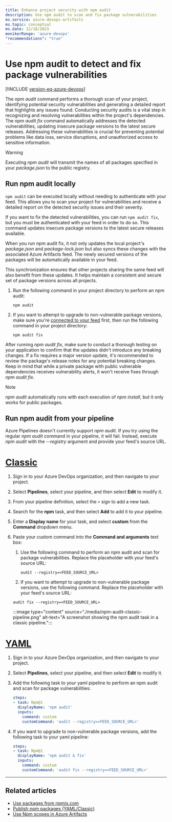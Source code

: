 ```yaml
---
title: Enhance project security with npm audit
description: Use npm audit to scan and fix package vulnerabilities
ms.service: azure-devops-artifacts
ms.topic: conceptual
ms.date: 12/18/2023
monikerRange: 'azure-devops'
"recommendations": "true"
---
```


# Use npm audit to detect and fix package vulnerabilities

[!INCLUDE [version-eq-azure-devops](../../includes/version-eq-azure-devops.md)]

The *npm audit* command performs a thorough scan of your project, identifying potential security vulnerabilities and generating a detailed report that highlights any issues found. Conducting security audits is a vital step in recognizing and resolving vulnerabilities within the project's dependencies. The *npm audit fix* command automatically addresses the detected vulnerabilities, updating insecure package versions to the latest secure releases.
Addressing these vulnerabilities is crucial for preventing potential problems like data loss, service disruptions, and unauthorized access to sensitive information.

>[!WARNING]
> Executing *npm audit* will transmit the names of all packages specified in your *package.json* to the public registry.

## Run npm audit locally 

`npm audit` can be executed locally without needing to authenticate with your feed. This allows you to scan your project for vulnerabilities and receive a detailed report on the detected security issues and their severity.

If you want to fix the detected vulnerabilities, you can run `npm audit fix`, but you must be authenticated with your feed in order to do so. This command updates insecure package versions to the latest secure releases available.

When you run npm audit fix, it not only updates the local project's *package.json* and *package-lock.json* but also syncs these changes with the associated Azure Artifacts feed. The newly secured versions of the packages will be automatically available in your feed.

This synchronization ensures that other projects sharing the same feed will also benefit from these updates. It helps maintain a consistent and secure set of package versions across all projects.

1. Run the following command in your project directory to perform an npm audit:

    ```Command
    npm audit
    ```

1. If you want to attempt to upgrade to non-vulnerable package versions, make sure you're [connected to your feed](npmrc.md#connect-to-a-feed) first, then run the following command in your project directory:

    ```Command
    npm audit fix
    ```

After running *npm audit fix*, make sure to conduct a thorough testing on your application to confirm that the updates didn't introduce any breaking changes. If a fix requires a major version update, it's recommended to review the package's release notes for any potential breaking changes. Keep in mind that while a private package with public vulnerable dependencies receives vulnerability alerts, it won't receive fixes through *npm audit fix*.

> [!NOTE]
> *npm audit* automatically runs with each execution of *npm install*, but it only works for public packages. 

## Run npm audit from your pipeline

Azure Pipelines doesn't currently support *npm audit*. If you try using the regular *npm audit* command in your pipeline, it will fail. Instead, execute *npm audit* with the *--registry* argument and provide your feed's source URL.

# [Classic](#tab/classic)

1. Sign in to your Azure DevOps organization, and then navigate to your project.

1. Select **Pipelines**, select your pipeline, and then select **Edit** to modify it.

1. From your pipeline definition, select the `+` sign to add a new task.

1. Search for the **npm** task, and then select **Add** to add it to your pipeline.

1. Enter a **Display name** for your task, and select **custom** from the **Command** dropdown menu.

1. Paste your custom command into the **Command and arguments** text box:

    1. Use the following command to perform an npm audit and scan for package vulnerabilities. Replace the placeholder with your feed's source URL:
    
       ```Command
       audit --registry=<FEED_SOURCE_URL>
       ```

    1. If you want to attempt to upgrade to non-vulnerable package versions, use the following command. Replace the placeholder with your feed's source URL:
    
    ```Command
    audit fix --registry=<FEED_SOURCE_URL>
    ```

    :::image type="content" source="./media/npm-audit-classic-pipeline.png" alt-text="A screenshot showing the npm audit task in a classic pipeline.":::

# [YAML](#tab/yaml)

1. Sign in to your Azure DevOps organization, and then navigate to your project.

1. Select **Pipelines**, select your pipeline, and then select **Edit** to modify it.

1. Add the following task to your yaml pipeline to perform an npm audit and scan for package vulnerabilities:

    ```yaml
    steps:
    - task: Npm@1
      displayName: 'npm audit'
      inputs:
        command: custom
        customCommand: 'audit --registry=<FEED_SOURCE_URL>'
    ```

1. If you want to upgrade to non-vulnerable package versions, add the following task to your yaml pipeline:

    ```yaml
    steps:
    - task: Npm@1
      displayName: 'npm audit & fix'
      inputs:
        command: custom
        customCommand: 'audit fix --registry=<FEED_SOURCE_URL>'
    ```

* * *

## Related articles

- [Use packages from npmjs.com](./upstream-sources.md)
- [Publish npm packages (YAML/Classic)](../../pipelines/artifacts/npm.md)
- [Use Npm scopes in Azure Artifacts](./scopes.md)

